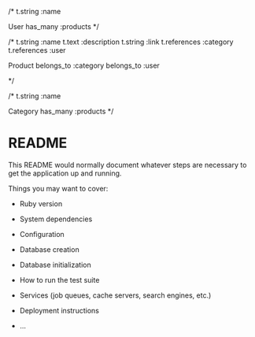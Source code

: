 /*
t.string :name 

User
    has_many :products
*/

/*
t.string :name
t.text :description
t.string :link
t.references :category
t.references :user 

Product
    belongs_to :category
    belongs_to :user 

*/

/*
t.string :name 

Category
    has_many :products
*/


# README

This README would normally document whatever steps are necessary to get the
application up and running.

Things you may want to cover:

* Ruby version

* System dependencies

* Configuration

* Database creation

* Database initialization

* How to run the test suite

* Services (job queues, cache servers, search engines, etc.)

* Deployment instructions

* ...
